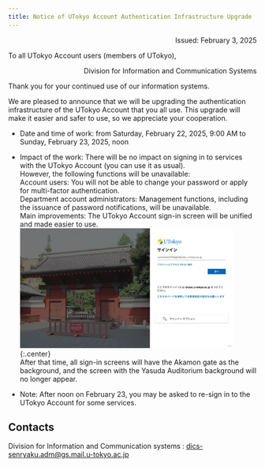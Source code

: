 ```yaml
---
title: Notice of UTokyo Account Authentication Infrastructure Upgrade　
---
```

<div style="text-align: right;">
  Issued: February 3, 2025
</div>

To all UTokyo Account users (members of UTokyo),

<div style="text-align: right;">Division for Information and Communication Systems</div>

Thank you for your continued use of our information systems.

We are pleased to announce that we will be upgrading the authentication infrastructure of the UTokyo Account that you all use. This upgrade will make it easier and safer to use, so we appreciate your cooperation.

- Date and time of work: from Saturday, February 22, 2025, 9:00 AM to Sunday, February 23, 2025, noon
- Impact of the work: There will be no impact on signing in to services with the UTokyo Account (you can use it as usual).<br>
  However, the following functions will be unavailable:<br>
  Account users: You will not be able to change your password or apply for multi-factor authentication.<br>
  Department account administrators: Management functions, including the issuance of password notifications, will be unavailable.<br>
  Main improvements: The UTokyo Account sign-in screen will be unified and made easier to use.<br>
  ![](./image1.png){:.center} <br>
  After that time, all sign-in screens will have the Akamon gate as the background, and the screen with the Yasuda Auditorium background will no longer appear.
  
- Note: After noon on February 23, you may be asked to re-sign in to the UTokyo Account for some services. 

## Contacts
Division for Information and Communication systems : dics-senryaku.adm@gs.mail.u-tokyo.ac.jp  
